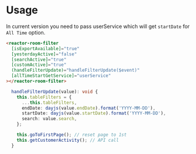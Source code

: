 # Usage

In current version you need to pass userService which will get `startDate` for `All Time` option.

```html
<reactor-room-filter
  [isExportAvailable]="true"
  [yesterdayActive]="false"
  [searchActive]="true"
  [customActive]="true"
  (handleFilterUpdate)="handleFilterUpdate($event)"
  [allTimeStartGetService]="userService"
></reactor-room-filter>
```

```ts
  handleFilterUpdate(value): void {
    this.tableFilters = {
      ...this.tableFilters,
      endDate: dayjs(value.endDate).format('YYYY-MM-DD'),
      startDate: dayjs(value.startDate).format('YYYY-MM-DD'),
      search: value.search,
    };

    this.goToFirstPage(); // reset page to 1st
    this.getCustomerActivity(); // API call
  }
```
